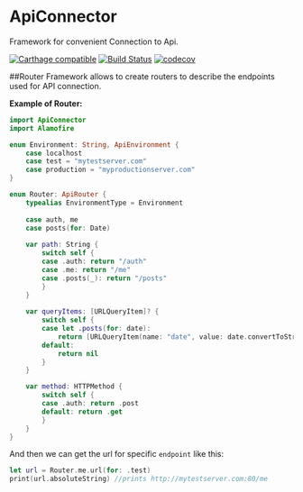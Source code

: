 # ApiConnector
Framework for convenient Connection to Api.


[![Carthage compatible](https://img.shields.io/badge/Carthage-compatible-4BC51D.svg?style=flat)](https://github.com/Carthage/Carthage) 
[![Build Status](https://travis-ci.org/wearereasonablepeople/ApiConnector.svg?branch=master)](https://travis-ci.org/wearereasonablepeople/ApiConnector)
[![codecov](https://codecov.io/gh/wearereasonablepeople/ApiConnector/branch/master/graph/badge.svg)](https://codecov.io/gh/wearereasonablepeople/ApiConnector)

##Router
Framework allows to create routers to describe the endpoints used for API connection.

**Example of Router:**

```swift
import ApiConnector
import Alamofire

enum Environment: String, ApiEnvironment {
    case localhost
    case test = "mytestserver.com"
    case production = "myproductionserver.com"
}

enum Router: ApiRouter {
    typealias EnvironmentType = Environment
    
    case auth, me
    case posts(for: Date)
    
    var path: String {
        switch self {
        case .auth: return "/auth"
        case .me: return "/me"
        case .posts(_): return "/posts"
        }
    }
    
    var queryItems: [URLQueryItem]? {
        switch self {
        case let .posts(for: date):
            return [URLQueryItem(name: "date", value: date.convertToString)]
        default:
            return nil
        }
    }

    var method: HTTPMethod {
        switch self {
        case .auth: return .post
        default: return .get
        }
    }
}
```

And then we can get the url for specific `endpoint` like this:

```swift
let url = Router.me.url(for: .test)
print(url.absoluteString) //prints http://mytestserver.com:80/me
```

